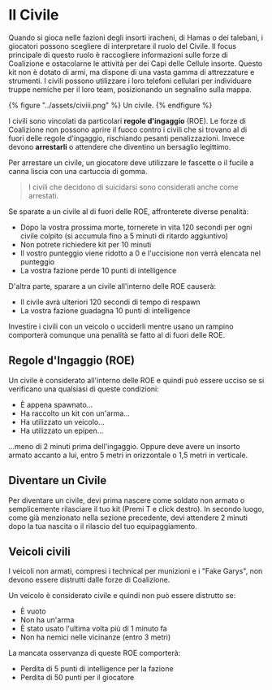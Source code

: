 # Il Civile

Quando si gioca nelle fazioni degli insorti iracheni, di Hamas o dei talebani, i giocatori possono scegliere di interpretare il ruolo del Civile. Il focus principale di questo ruolo è raccogliere informazioni sulle forze di Coalizione e ostacolarne le attività per dei Capi delle Cellule insorte. Questo kit non è dotato di armi, ma dispone di una vasta gamma di attrezzature e strumenti. I civili possono utilizzare i loro telefoni cellulari per individuare truppe nemiche per il loro team, posizionando un segnalino sulla mappa.

{% figure "../assets/civiii.png" %}
Un civile.
{% endfigure %}

I civili sono vincolati da particolari **regole d'ingaggio** (ROE). Le forze di Coalizione non possono aprire il fuoco contro i civili che si trovano al di fuori delle regole d'ingaggio, rischiando pesanti penalizzazioni. Invece devono **arrestarli** o attendere che diventino un bersaglio legittimo.

Per arrestare un civile, un giocatore deve utilizzare le fascette o il fucile a canna liscia con una cartuccia di gomma.

> I civili che decidono di suicidarsi sono considerati anche come arrestati.

Se sparate a un civile al di fuori delle ROE, affronterete diverse penalità:

* Dopo la vostra prossima morte, tornerete in vita 120 secondi per ogni civile colpito (si accumula fino a 5 minuti di ritardo aggiuntivo)
* Non potrete richiedere kit per 10 minuti
* Il vostro punteggio viene ridotto a 0 e l'uccisione non verrà elencata nel punteggio
* La vostra fazione perde 10 punti di intelligence

D'altra parte, sparare a un civile all'interno delle ROE causerà:

* Il civile avrà ulteriori 120 secondi di tempo di respawn
* La vostra fazione guadagna 10 punti di intelligence

Investire i civili con un veicolo o ucciderli mentre usano un rampino comporterà comunque una penalità se fatto al di fuori delle ROE.

## Regole d'Ingaggio (ROE)

Un civile è considerato all'interno delle ROE e quindi può essere ucciso se si verificano una qualsiasi di queste condizioni:

* È appena spawnato...
* Ha raccolto un kit con un'arma...
* Ha utilizzato un veicolo...
* Ha utilizzato un epipen...

...meno di 2 minuti prima dell'ingaggio. Oppure deve avere un insorto armato accanto a lui, entro 5 metri in orizzontale o 1,5 metri in verticale.

## Diventare un Civile

Per diventare un civile, devi prima nascere come soldato non armato o semplicemente rilasciare il tuo kit (Premi T e click destro). In secondo luogo, come già menzionato nella sezione precedente, devi attendere 2 minuti dopo la tua nascita o il rilascio del tuo equipaggiamento.


## Veicoli civili

I veicoli non armati, compresi i technical per munizioni e i "Fake Garys", non devono essere distrutti dalle forze di Coalizione.

Un veicolo è considerato civile e quindi non può essere distrutto se:

* È vuoto
* Non ha un'arma
* È stato usato l'ultima volta più di 1 minuto fa
* Non ha nemici nelle vicinanze (entro 3 metri)

La mancata osservanza di queste ROE comporterà:

* Perdita di 5 punti di intelligence per la fazione
* Perdita di 50 punti per il giocatore

